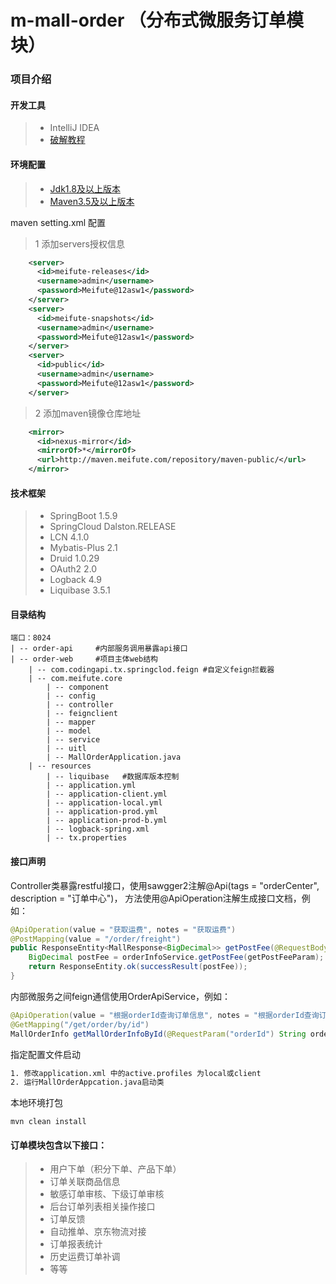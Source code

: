 # m-mall-order （分布式微服务订单模块）

### 项目介绍
#### 开发工具
> * IntelliJ IDEA
> * [破解教程](https://blog.csdn.net/yy891136/article/details/90266539)
#### 环境配置
> * [Jdk1.8及以上版本](https://www.oracle.com/technetwork/java/javase/downloads/index.html)
> * [Maven3.5及以上版本](http://maven.apache.org/download.cgi)

 maven setting.xml 配置 
> 1 添加servers授权信息
````xml
    <server>
      <id>meifute-releases</id>
      <username>admin</username>
      <password>Meifute@12asw1</password>
    </server>
    <server>
      <id>meifute-snapshots</id>
      <username>admin</username>
      <password>Meifute@12asw1</password>
    </server>
	<server>
      <id>public</id>
      <username>admin</username>
      <password>Meifute@12asw1</password>
    </server>
````
> 2 添加maven镜像仓库地址
````xml
    <mirror>
      <id>nexus-mirror</id>
      <mirrorOf>*</mirrorOf>
      <url>http://maven.meifute.com/repository/maven-public/</url>
    </mirror>
````
#### 技术框架
> * SpringBoot 1.5.9
> * SpringCloud Dalston.RELEASE 
> * LCN 4.1.0
> * Mybatis-Plus 2.1
> * Druid 1.0.29
> * OAuth2 2.0
> * Logback 4.9
> * Liquibase 3.5.1

#### 目录结构
````
端口：8024
| -- order-api     #内部服务调用暴露api接口
| -- order-web     #项目主体web结构
    | -- com.codingapi.tx.springclod.feign #自定义feign拦截器
    | -- com.meifute.core
        | -- component   
        | -- config      
        | -- controller  
        | -- feignclient 
        | -- mapper      
        | -- model       
        | -- service     
        | -- uitl        
        | -- MallOrderApplication.java 
    | -- resources
        | -- liquibase   #数据库版本控制
        | -- application.yml
        | -- application-client.yml
        | -- application-local.yml
        | -- application-prod.yml
        | -- application-prod-b.yml
        | -- logback-spring.xml
        | -- tx.properties
````
#### 接口声明
Controller类暴露restful接口，使用sawgger2注解@Api(tags = "orderCenter", description = "订单中心")，
方法使用@ApiOperation注解生成接口文档，例如：
````java
@ApiOperation(value = "获取运费", notes = "获取运费")
@PostMapping(value = "/order/freight")
public ResponseEntity<MallResponse<BigDecimal>> getPostFee(@RequestBody GetPostFeeParam getPostFeeParam) {
    BigDecimal postFee = orderInfoService.getPostFee(getPostFeeParam);
    return ResponseEntity.ok(successResult(postFee));
}
````
内部微服务之间feign通信使用OrderApiService，例如：
````java
@ApiOperation(value = "根据orderId查询订单信息", notes = "根据orderId查询订单信息")
@GetMapping("/get/order/by/id")
MallOrderInfo getMallOrderInfoById(@RequestParam("orderId") String orderId);
````
指定配置文件启动
````xml
1. 修改application.xml 中的active.profiles 为local或client
2. 运行MallOrderAppcation.java启动类
````
本地环境打包
````
mvn clean install
````
#### 订单模块包含以下接口：
> * 用户下单（积分下单、产品下单）
> * 订单关联商品信息
> * 敏感订单审核、下级订单审核
> * 后台订单列表相关操作接口
> * 订单反馈
> * 自动推单、京东物流对接
> * 订单报表统计
> * 历史运费订单补调
> * 等等




